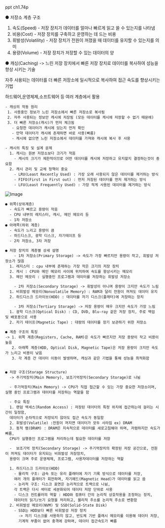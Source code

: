   ppt ch1.74p
  
  ● 저장소 계층 구조
  1. 속도(Speed) - 저장 장치가 데이터를 얼마나 빠르게 읽고 쓸 수 있는지를 나타냄
  2. 비용(Cost) - 저장 장치를 구축하고 운영하는 데 드는 비용
  3. 휘발성(Volatility) - 저장 장치가 전원이 꺼졌을 때 데이터를 유지할 수 있는지를 의미
  4. 용량(Volume) - 저장 장치가 저장할 수 있는 데이터의 양

  ● 캐싱(Caching)
  -> 느린 저장 장치에서 빠른 저장 장치로 데이터를 복사하여 성능을 향상 시키는 기술
  
  자주 사용되는 데이터를 더 빠른 저장소에 일시적으로 복사하여 접근 속도를 향상시키는 기법
  
  하드웨어,운영체제,소프트웨어 등 여러 계층에서 활용
  
    - 캐싱의 작동 원리
     1. 사용중인 정보가 느린 저장소에서 빠른 저장소로 복사됨
     2. 자주 사용되는 정보만 캐시에 저장됨 (모든 데이터를 캐시에 저장할 수 없기 때문에)
     3. 더 빠른 저장소(캐시)가 먼저 체크됨
       - 요청한 데이터가 캐시에 있는지 먼저 확인
       - 만약 데이터가 캐시에 존재하면 바로 사용(빠름)
       - 캐시에 없으면 느린 저장소에서 데이터를 가져와 캐시에 복사 후 사용

    - 캐시의 특징 및 설계 문제
      1. 캐시는 원본 저장소보다 크기가 작음
        - 캐시의 크기가 제한적이므로 어떤 데이터를 캐시에 저장하고 유지할지 결정하는것이 중요함
      2. 캐시 관리 및 교체 정책이 중요
        - LRU(Least Recently Used) : 가장 오래 사용되지 않은 데이터를 제거하는 방식
        - FIFO(First in First out) : 먼저 저장된 데이터를 먼저 제거하는 방식
        - LFU(Least Frequently Used) : 가장 적게 사용된 데이터를 제거하는 방식

        
  ![Image](https://github.com/user-attachments/assets/0cf5f74f-b764-4461-a28e-b6a4d17b3062)

    ● 위쪽(상위계층)
      - 속도가 빠르고 용량이 작음
      - CPU 내부의 레지스터, 캐시, 메인 메모리 등
      - 1차 저장소
    ● 아래쪽(하위 계층)
      - 속도가 느리고 용량이 큼
      - 하드디스크, 광학 디스크, 자기테이프 등
      - 2차 저장소, 3차 저장
      
    ● 저장 장치의 계층별 상세 설명
        - 1차 저장소(Primary Storage) -> 속도가 가장 빠르지만 용량이 작고, 휘발성 저장소가 많음
      1. 레지스터 : cpu 내부에 존재하는 가장 작은 크기의 저장 장치
      2. 캐시 : CPU와 메인 메모리 사이에 위치하여 속도를 향상시키는 메모리
      3. 메인 메모리 : 실행중인 프로그램과 데이터를 저장하는 휘발성 저장소

        - 2차 저장소(Secondary Storage) -> 휘발성이 아니며 용량이 크지만 속도가 느림
      1. 비휘발성 메모리(Nonvolatile Memory) : RAM과 달리 전원이 꺼져도 데이터 유지
      2. 하드디스크 드라이브(HDD) : 데이터를 자기 디스크(플래터)에 저장하는 장치

        - 3차 저장소(Tertiary Storage) -> 저장 용량이 매우 크지만 속도가 가장 느림
      1. 광학 디스크(Optical Disk) : CD, DVD, Blu-ray 같은 저장 장치, 주로 백업 및 배포용으로 사용
      2. 자기 테이프(Magnetic Tape) : 대량의 데이터를 장기 보관하기 위한 저장소

    ● 계층 구조의 특징
    -> 1. 위쪽 계층(Registers, Cache, RAM)은 속도가 빠르지만 저장 용량이 작고 비용이 높음
       2. 아래쪽 계층(HDD, Optical Disk, Magnetic Tape)은 저장 용량이 크지만 속도가 느리고 비용이 낮음
       3. 각 계층 간 데이터 이동이 발생하며, 캐싱과 같은 기법을 통해 성능을 최적화함


    ● 저장 구조(Storage Structure)
      -> 주기억장치(Main Memory), 보조기억장치(Secondary Storage)로 나뉨

      - 주기억장치(Main Memory) -> CPU가 직접 접근할 수 있는 가장 중요한 저장소이며, 실행 중인 프로그램과 데이터를 저장하는 역할을 함
      
      - 주요 특징
      1. 랜덤 엑세스(Random Access) : 저장된 데이터의 특정 위치에 접근하는데 걸리는 시간이 일정함, 
      데이터가 순차적으로 저장되지 않아도 접근 속도가 동일함
      2. 휘발성(Volatile) :전원이 꺼지면 데이터가 모두 사라짐 ex) DRAM
      3. 동적 램(DRAM) : DRAM은 지속적으로 데이터를 새로고침해야 하며, 저렴하지만 속도가 빠름,
      CPU가 실행중인 프로그램을 처리하는데 필요한 데이터를 저장

      -  보조기억 장치(Secondary Storage) -> 주기억장치의 확장된 저장 공간으로, 전원이 꺼져도 데이터가 유지되는 비휘발성 저장장치,
      용량이 크며 주로 운영체제, 프로그램, 사용자데이터를 저장하는 역할
      
      1. 하드디스크 드라이브(HDD)
        - 물리적 구조: 금속 또는 유리 플래터에 자기 기록 방식으로 데이터를 저장,
        여러 개의 플래터가 회전하며, 자기헤드(Magnetic Head)가 데이터를 읽고 씀
        - 논리적 구조: 디스크 표면은 논리적으로 트랙으로 나뉨,
        각 트랙은 다시 섹터로 세분화되어 데이터 저장 단위로 사용
        - 디스크 컨트롤러의 역할 : HDD와 컴퓨터 간의 논리적 상호작용을 조정하는 장치,
        데이터의 읽기/쓰기 요청을 처리하고, 물리적 주소를 논리적 주소로 변환함
      2. 비휘발성 메모리(NVM) 및 SSD(Solid-State Disk)
        - SSD는 HDD보다 빠른 비휘발성 저장 장치
          -> 자기 디스크를 사용하지 않고, 반도체 기반 플래시 메모리를 이용해 데이터 저장,
          기계적 부품이 없어 충격에 강하며, 데이터 접근속도가 빠름
        
        
        

      
      


       

  
  
     
